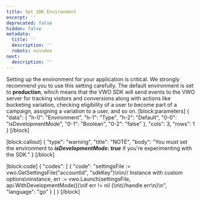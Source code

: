```yaml
---
title: Set SDK Environment
excerpt: ''
deprecated: false
hidden: false
metadata:
  title: ''
  description: ''
  robots: noindex
next:
  description: ''
---
```

Setting up the environment for your application is critical. We strongly recommend you to use this setting carefully. The default environment is set to **production**, which means that the VWO SDK will send events to the VWO server for tracking visitors and conversions along with actions like bucketing variation, checking eligibility of a user to become part of a campaign, assigning a variation to a user, and so on.
[block:parameters]
{
  "data": {
    "h-0": "Environment",
    "h-1": "Type",
    "h-2": "Default",
    "0-0": "isDevelopmentMode",
    "0-1": "Boolean",
    "0-2": "false"
  },
  "cols": 3,
  "rows": 1
}
[/block]

[block:callout]
{
  "type": "warning",
  "title": "NOTE",
  "body": "You must set the environment to ***isDevelopmentMode: true*** if you're experimenting with the SDK."
}
[/block]

[block:code]
{
  "codes": [
    {
      "code": "settingsFile := vwo.GetSettingsFile(\"accountId\", \"sdkKey\")\n\n// Instance with custom options\ninstance, err := vwo.Launch(settingsFile, api.WithDevelopmentMode())\nif err != nil {\n\t//handle err\n}\n",
      "language": "go"
    }
  ]
}
[/block]